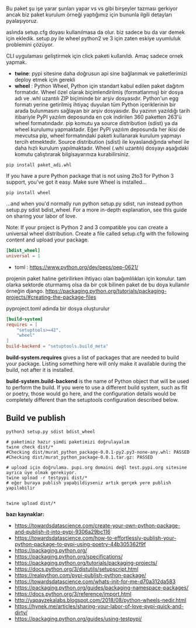 Bu paket şu işe yarar şunları yapar vs vs gibi birşeyler tazması gerkiyor ancak biz paket kurulum örneği yaptığımız için bununla ilgili detayları pyalaşıyoruz.


aslında setup.cfg doyası kullanılmasa  da olur. biz sadece bu da var demek için ekledik. setup.py ile wheel python2 ve 3 için  zaten eskiye uyumluluk problemini çözüyor.

CLI uygulaması geliştirmek için click paketi kullanıldı. Amaç sadece ornek yapmak.


- **twine**: pypi sitesine daha doğrusun api sine bağlanmak ve paketlerimizi deploy etmek için gerekli
- **wheel** : Python Wheel, Python için standart kabul edilen paket dağıtım formatıdır. Wheel özel olarak biçimlendirilmiş (formatlanmış) bir dosya adı ve .whl uzantılı ZIP biçiminde bir arşiv dosyasıdır. Python'un egg formatı yerine getirilmiş ihtiyaç duyulan tüm Python içeriklerinin bir arada bulunmasını sağlayan bir arşiv dosyasıdır. Bu yazının yazıldığı tarih itibariyle PyPI yazılım deposunda en çok indirilen 360 paketten 263'ü wheel formatındadır. pip komutu ya source distribution (sdist) ya da wheel kurulumu yapmaktadır. Eğer PyPI yazılım deposunda her ikisi de mevcutsa pip, wheel formatındaki paketi kullanarak kurulum yapmayı tercih etmektedir. Source distribution (sdist) ile kıyaslandığında wheel ile daha hızlı kurulum yapılmaktadır. Wheel (.whl uzantılı) dosyayı aşağıdaki komutu çalıştırarak bilgisayarınıza kurabilirsiniz.

```
pip install paket_adi.whl
```

If you have a pure Python package that is not using 2to3 for Python 3 support, you've got it easy. Make sure Wheel is installed…
```
pip install wheel
```
…and when you'd normally run python setup.py sdist, run instead python setup.py sdist bdist_wheel. For a more in-depth explanation, see this guide on sharing your labor of love.

Note: If your project is Python 2 and 3 compatible you can create a universal wheel distribution. Create a file called setup.cfg with the following content and upload your package.
```conf
[bdist_wheel]
universal = 1
```
- toml : https://www.python.org/dev/peps/pep-0621/

projenin paket haline getirilirken ihtiyacı olan bağımlılıkları için konulur. tam olarka sektorde oturmamış olsa da bir çok bilinen paket de bu doya kullanılır örneğin django. https://packaging.python.org/tutorials/packaging-projects/#creating-the-package-files

pyproject.toml adında bir dosya oluşturulur 

```toml
[build-system]
requires = [
    "setuptools>=42",
    "wheel"
]
build-backend = "setuptools.build_meta"
```
**build-system.requires** gives a list of packages that are needed to build your package. Listing something here will only make it available during the build, not after it is installed.

**build-system.build-backend** is the name of Python object that will be used to perform the build. If you were to use a different build system, such as flit or poetry, those would go here, and the configuration details would be completely different than the setuptools configuration described below.

## Build ve publish

```
python3 setup.py sdist bdist_wheel

# paketimiz hazır şimdi paketimizi doğrulayalım
twine check dist/*
#Checking dist/murat_python_package-0.0.1-py2.py3-none-any.whl: PASSED
#Checking dist/murat_python_package-0.0.1.tar.gz: PASSED

# upload için doğrulama. pupi.org domaini değl test.pypi.org sitesine ayrıca üye olmak gerekiyor.
twine upload -r testpypi dist/*
# eğer buraya publish yapabildiyseniz artık gerçek yere publish yapılabilir


twine upload dist/*
```


**bazı kaynaklar:**
- https://towardsdatascience.com/create-your-own-python-package-and-publish-it-into-pypi-9306a29bc116
- https://towardsdatascience.com/how-to-effortlessly-publish-your-python-package-to-pypi-using-poetry-44b305362f9f
- https://packaging.python.org/
- https://packaging.python.org/specifications/
- https://packaging.python.org/tutorials/packaging-projects/
- https://docs.python.org/3/distutils/setupscript.html
- https://realpython.com/pypi-publish-python-package/
- https://towardsdatascience.com/whats-init-for-me-d70a312da583
- https://packaging.python.org/guides/packaging-namespace-packages/
- https://docs.python.org/3/reference/import.html
- http://yapayzekalabs.blogspot.com/2018/08/python-wheels-nedir.html
- https://hynek.me/articles/sharing-your-labor-of-love-pypi-quick-and-dirty/
- https://packaging.python.org/guides/using-testpypi/



